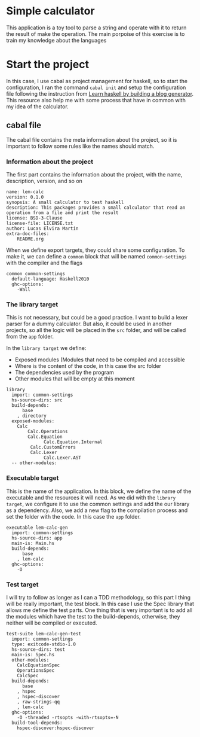 # Simple calculator

This application is a toy tool to parse a string and operate with it to return the result of make the operation. The main porpoise of this exercise is to train my knowledge about the languages


# Start the project

In this case, I use cabal as project management for haskell, so to start the configuration, I ran the command `cabal init` and setup the configuration file following the instruction from [Learn haskell by building a blog generator](https://learn-haskell.blog/). This resource also help me with some process that have in common with my idea of the calculator.


## cabal file

The cabal file contains the meta information about the project, so it is important to follow some rules like the names should match.


### Information about the project

The first part contains the information about the project, with the name, description, version, and so on

```cabal
name: lem-calc
version: 0.1.0
synopsis: A small calculator to test haskell
description: This packages provides a small calculator that read an operation from a file and print the result
license: BSD-3-Clause
license-file: LICENSE.txt
author: Lucas Elvira Martín
extra-doc-files:
    README.org
```

When we define export targets, they could share some configuration. To make it, we can define a `common` block that will be named `common-settings` with the compiler and the flags

```cabal
common common-settings
  default-language: Haskell2010
  ghc-options:
    -Wall
```


### The library target

This is not necessary, but could be a good practice. I want to build a lexer parser for a dummy calculator. But also, it could be used in another projects, so all the logic will be placed in the `src` folder, and will be called from the `app` folder.

In the `library target` we define:

-   Exposed modules (Modules that need to be compiled and accessible
-   Where is the content of the code, in this case the src folder
-   The dependencies used by the program
-   Other modules that will be empty at this moment

```cabal
library
  import: common-settings
  hs-source-dirs: src
  build-depends:
      base
    , directory
  exposed-modules:
    Calc
        Calc.Operations
        Calc.Equation
              Calc.Equation.Internal
         Calc.CustomErrors
         Calc.Lexer
              Calc.Lexer.AST
  -- other-modules:
```


### Executable target

This is the name of the application. In this block, we define the name of the executable and the resources it will need. As we did with the `library target`, we configure it to use the common settings and add the our library as a dependency. Also, we add a new flag to the compilation process and set the folder with the code. In this case the `app` folder.

```cabal
executable lem-calc-gen
  import: common-settings
  hs-source-dirs: app
  main-is: Main.hs
  build-depends:
      base
    , lem-calc
  ghc-options:
    -O
```


### Test target

I will try to follow as longer as I can a TDD methodology, so this part I thing will be really important, the test block. In this case I use the Spec library that allows me define the test parts. One thing that is very important is to add all the modules which have the test to the build-depends, otherwise, they neither will be compiled or executed.

```cabal
test-suite lem-calc-gen-test
  import: common-settings
  type: exitcode-stdio-1.0
  hs-source-dirs: test
  main-is: Spec.hs
  other-modules:
    CalcEquationSpec
    OperationsSpec
    CalcSpec
  build-depends:
      base
    , hspec
    , hspec-discover
    , raw-strings-qq
    , lem-calc
  ghc-options:
    -O -threaded -rtsopts -with-rtsopts=-N
  build-tool-depends:
    hspec-discover:hspec-discover
```
